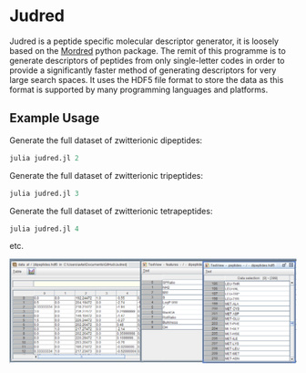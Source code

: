 # Judred

Judred is a peptide specific molecular descriptor generator, it is loosely based on the [Mordred](https://github.com/mordred-descriptor/mordred) python package. The remit of this programme is to generate descriptors of peptides from only single-letter codes in order to provide a significantly faster method of generating descriptors for very large search spaces. It uses the HDF5 file format to store the data as this format is supported by many programming languages and platforms.

## Example Usage

Generate the full dataset of zwitterionic dipeptides:
```julia
julia judred.jl 2 
```

Generate the full dataset of zwitterionic tripeptides:
```julia
julia judred.jl 3
```

Generate the full dataset of zwitterionic tetrapeptides:
```julia
julia judred.jl 4 
```

etc.

![HDFView dipeptides](https://raw.githubusercontent.com/avanteijlingen/Judred/master/HDFView.PNG)